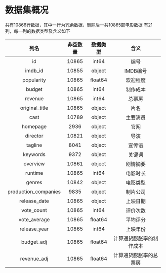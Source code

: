 # 数据集概况

共有10866行数据，其中一行为冗余数据，删除后一共10865部电影数据
有21列，每一列的数据类型及含义如下



|         列名         | 非空数量 | 数据类型 |           含义           |
| :------------------: | :------: | :------: | :----------------------: |
|          id          |  10865   |  int64   |           编号           |
|       imdb_id        |  10855   |  object  |         IMDB编号         |
|      popularity      |  10865   | float64  |         欢迎程度         |
|        budget        |  10865   |  int64   |         制作成本         |
|       revenue        |  10865   |  int64   |          总票房          |
|    original_title    |  10865   |  object  |           片名           |
|         cast         |  10789   |  object  |         主要演员         |
|       homepage       |   2936   |  object  |           官网           |
|       director       |  10821   |  object  |           导演           |
|       tagline        |   8041   |  object  |          宣传语          |
|       keywords       |   9372   |  object  |          关键词          |
|       overview       |  10861   |  object  |         剧情摘要         |
|       runtime        |  10865   |  int64   |         电影时长         |
|        genres        |  10842   |  object  |         电影类型         |
| production_companies |   9835   |  object  |         制片公司         |
|     release_date     |  10865   |  object  |         上映日期         |
|      vote_count      |  10865   |  int64   |         评价次数         |
|     vote_average     |  10865   | float64  |         平均评分         |
|     release_year     |  10865   |  int64   |         上映年份         |
|      budget_adj      |  10865   | float64  | 计算通货膨胀率的制作成本 |
|     revenue_adj      |  10865   | float64  |  计算通货膨胀率的总票房  |

